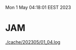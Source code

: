 Mon  1 May 04:18:01 EEST 2023
# JAM
<a href='./cache/202305/01_04.log'>./cache/202305/01_04.log</a>

